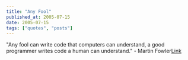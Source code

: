 ```yaml
---
title: "Any Fool"
published_at: 2005-07-15
date: 2005-07-15
tags: ["quotes", "posts"]
---
```

"Any fool can write code that computers can understand, a good programmer writes code a human can understand." - Martin Fowler[Link]()